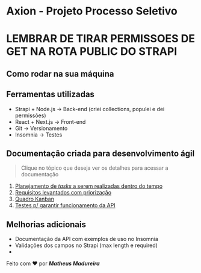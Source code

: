 # Axion - Projeto Processo Seletivo
# LEMBRAR DE TIRAR PERMISSOES DE GET NA ROTA PUBLIC DO STRAPI
## Como rodar na sua máquina

## Ferramentas utilizadas
- Strapi + Node.js -> Back-end (criei collections, populei e dei permissões)
- React + Next.js -> Front-end
- Git -> Versionamento
- Insomnia -> Testes

## Documentação criada para desenvolvimento ágil
> Clique no tópico que deseja ver os detalhes para acessar a documentação

1. [Planejamento de *tasks* a serem realizadas dentro do tempo](./docs-backlog/tasks-plan.md)
2. [Requisitos levantados com priorização](./docs-backlog/requisitos.md)
3. [Quadro Kanban](./docs-backlog/kanban.md)
4. [Testes p/ garantir funcionamento da API](./docs-backlog/testes.md)

## Melhorias adicionais
- Documentação da API com exemplos de uso no Insomnia
- Validações dos campos no Strapi (max length e required)
- 

Feito com ❤️ por ***Matheus Madureira***